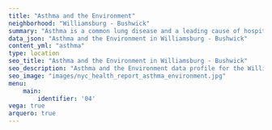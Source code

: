 ```yaml
---
title: "Asthma and the Environment"
neighborhood: "Williamsburg - Bushwick"
summary: "Asthma is a common lung disease and a leading cause of hospitalizations for children under 15 years old. This report provides a summary of asthma indicators by neighborhood. It also describes housing and neighborhood characteristics that can make asthma worse."
data_json: "Asthma and the Environment in Williamsburg - Bushwick"
content_yml: "asthma"
type: location
seo_title: "Asthma and the Environment in Williamsburg - Bushwick"
seo_description: "Asthma and the Environment data profile for the Williamsburg - Bushwick neighborhood of NYC."
seo_image: "images/nyc_health_report_asthma_environment.jpg"
menu:
    main:
        identifier: '04'
vega: true
arquero: true
---
```

